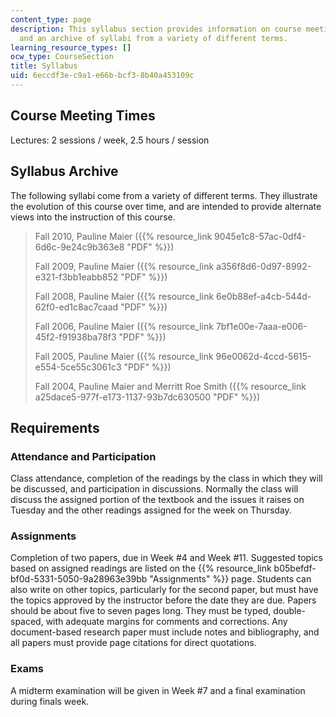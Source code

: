 ```yaml
---
content_type: page
description: This syllabus section provides information on course meeting times, requirements,
  and an archive of syllabi from a variety of different terms.
learning_resource_types: []
ocw_type: CourseSection
title: Syllabus
uid: 6eccdf3e-c9a1-e66b-bcf3-8b40a453109c
---
```


Course Meeting Times
--------------------

Lectures: 2 sessions / week, 2.5 hours / session

Syllabus Archive
----------------

The following syllabi come from a variety of different terms. They illustrate the evolution of this course over time, and are intended to provide alternate views into the instruction of this course.

> Fall 2010, Pauline Maier ({{% resource_link 9045e1c8-57ac-0df4-6d6c-9e24c9b363e8 "PDF" %}})
> 
> Fall 2009, Pauline Maier ({{% resource_link a356f8d6-0d97-8992-e321-f3bb1eabb852 "PDF" %}})
> 
> Fall 2008, Pauline Maier ({{% resource_link 6e0b88ef-a4cb-544d-62f0-ed1c8ac7caad "PDF" %}})
> 
> Fall 2006, Pauline Maier ({{% resource_link 7bf1e00e-7aaa-e006-45f2-f91938ba78f3 "PDF" %}})
> 
> Fall 2005, Pauline Maier ({{% resource_link 96e0062d-4ccd-5615-e554-5ce55c3061c3 "PDF" %}})
> 
> Fall 2004, Pauline Maier and Merritt Roe Smith ({{% resource_link a25dace5-977f-e173-1137-93b7dc630500 "PDF" %}})

Requirements
------------

### Attendance and Participation

Class attendance, completion of the readings by the class in which they will be discussed, and participation in discussions. Normally the class will discuss the assigned portion of the textbook and the issues it raises on Tuesday and the other readings assigned for the week on Thursday.

### Assignments

Completion of two papers, due in Week #4 and Week #11. Suggested topics based on assigned readings are listed on the {{% resource_link b05befdf-bf0d-5331-5050-9a28963e39bb "Assignments" %}} page. Students can also write on other topics, particularly for the second paper, but must have the topics approved by the instructor before the date they are due. Papers should be about five to seven pages long. They must be typed, double-spaced, with adequate margins for comments and corrections. Any document-based research paper must include notes and bibliography, and all papers must provide page citations for direct quotations.

### Exams

A midterm examination will be given in Week #7 and a final examination during finals week.